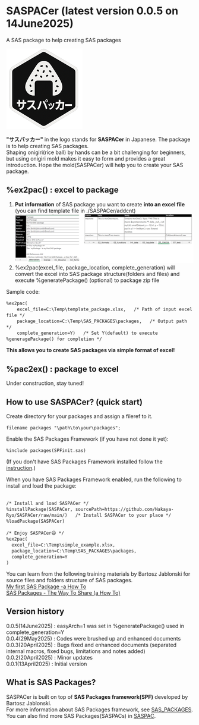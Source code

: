 # SASPACer (latest version 0.0.5 on 14June2025)
A SAS package to help creating SAS packages

![logo](https://github.com/Nakaya-Ryo/SASPACer/blob/main/saspacer_logo_small.png)

**"サスパッカー"** in the logo stands for **SASPACer** in Japanese. The package is to help creating SAS packages. <br>Shaping onigiri(rice ball) by hands can be a bit challenging for beginners, but using onigiri mold makes it easy to form and provides a great introduction. Hope the mold(SASPACer) will help you to create your SAS package.

## %ex2pac() : excel to package
1. **Put information** of SAS package you want to create **into an excel file** <br>(you can find template file in ./SASPACer/addcnt)
![excel](./excel_image.png)
2. %ex2pac(excel_file, package_location, complete_generation) will convert the excel into SAS package structure(folders and files) and execute %generatePackage() (optional) to package zip file

Sample code:
~~~sas
%ex2pac(
	excel_file=C:\Temp\template_package.xlsx,   /* Path of input excel file */
	package_location=C:\Temp\SAS_PACKAGES\packages,   /* Output path */
	complete_generation=Y)   /* Set Y(default) to execute %generagePackage() for completion */
~~~
**This allows you to create SAS packages via simple format of excel!**

## %pac2ex() : package to excel
Under construction, stay tuned!

## How to use SASPACer? (quick start)
Create directory for your packages and assign a fileref to it.
~~~sas
filename packages "\path\to\your\packages";
~~~
 
Enable the SAS Packages Framework (if you have not done it yet):
~~~sas
%include packages(SPFinit.sas)
~~~
 
(If you don't have SAS Packages Framework installed follow the [instruction](https://github.com/yabwon/HoW-SASPackages/blob/main/Share%20your%20code%20with%20SAS%20Packages%20-%20a%20Hands-on-Workshop.md#how-to-install-the-sas-packages-framework).)
 
 
When you have SAS Packages Framework enabled, run the following to install and load the package:
 
~~~sas
 
/* Install and load SASPACer */
%installPackage(SASPACer, sourcePath=https://github.com/Nakaya-Ryo/SASPACer/raw/main/)   /* Install SASPACer to your place */
%loadPackage(SASPACer)
 
/* Enjoy SASPACer😄 */
%ex2pac(
  excel_file=C:\Temp\simple_example.xlsx,
  package_location=C:\Temp\SAS_PACKAGES\packages,
  complete_generation=Y
)
~~~
You can learn from the following training materials by Bartosz Jablonski for source files and folders structure of SAS packages.  
[My first SAS Package -a How To](https://github.com/yabwon/SAS_PACKAGES/blob/main/SPF/Documentation/SAS(r)%20packages%20-%20the%20way%20to%20share%20(a%20how%20to)-%20Paper%204725-2020%20-%20extended.pdf)   
[SAS Packages - The Way To Share (a How To)](https://github.com/yabwon/SAS_PACKAGES/blob/main/SPF/Documentation/SAS(r)%20packages%20-%20the%20way%20to%20share%20(a%20how%20to)-%20Paper%204725-2020%20-%20extended.pdf)

## Version history
0.0.5(14June2025)	: easyArch=1 was set in %generatePackage() used in complete_generation=Y  
0.0.4(29May2025)	: Codes were brushed up and enhanced documents  
0.0.3(20April2025)	: Bugs fixed and enhanced documents (separated internal macros, fixed bugs, limitations and notes added)  
0.0.2(20April2025)	: Minor updates  
0.0.1(13April2025)	: Initial version

## What is SAS Packages?
SASPACer is built on top of **SAS Packages framework(SPF)** developed by Bartosz Jablonski.  
For more information about SAS Packages framework, see [SAS_PACKAGES](https://github.com/yabwon/SAS_PACKAGES).  
You can also find more SAS Packages(SASPACs) in [SASPAC](https://github.com/SASPAC).



